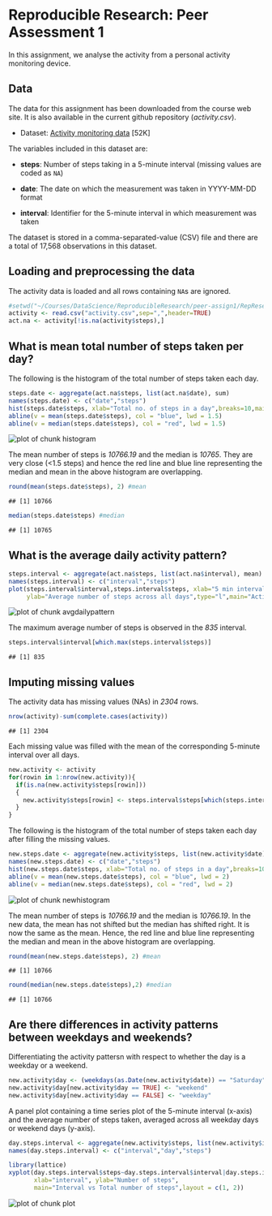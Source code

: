 # Reproducible Research: Peer Assessment 1

In this assignment, we analyse the activity from a personal activity monitoring device.

## Data

The data for this assignment has been downloaded from the course web
site. It is also available in the current github repository (*activity.csv*).

* Dataset: [Activity monitoring data](https://d396qusza40orc.cloudfront.net/repdata%2Fdata%2Factivity.zip) [52K]

The variables included in this dataset are:

* **steps**: Number of steps taking in a 5-minute interval (missing
    values are coded as `NA`)

* **date**: The date on which the measurement was taken in YYYY-MM-DD
    format

* **interval**: Identifier for the 5-minute interval in which
    measurement was taken

The dataset is stored in a comma-separated-value (CSV) file and there
are a total of 17,568 observations in this
dataset.


## Loading and preprocessing the data
The activity data is loaded and all rows containing `NA`s are ignored.



```r
#setwd("~/Courses/DataScience/ReproducibleResearch/peer-assign1/RepResearchPeerAssign1")
activity <- read.csv("activity.csv",sep=",",header=TRUE)
act.na <- activity[!is.na(activity$steps),]
```

## What is mean total number of steps taken per day?
The following is the histogram of the total number of steps taken each day. 

```r
steps.date <- aggregate(act.na$steps, list(act.na$date), sum) 
names(steps.date) <- c("date","steps")
hist(steps.date$steps, xlab="Total no. of steps in a day",breaks=10,main="Histogram of total number of steps taken each day")
abline(v = mean(steps.date$steps), col = "blue", lwd = 1.5)
abline(v = median(steps.date$steps), col = "red", lwd = 1.5)
```

![plot of chunk histogram](figure/histogram.png) 


The mean number of steps is *10766.19* 
and the median is *10765*. They are very close (<1.5 steps) and hence the red line and blue line representing the median and mean in the above histogram are overlapping. 


```r
round(mean(steps.date$steps), 2) #mean
```

```
## [1] 10766
```

```r
median(steps.date$steps) #median
```

```
## [1] 10765
```


## What is the average daily activity pattern?


```r
steps.interval <- aggregate(act.na$steps, list(act.na$interval), mean) 
names(steps.interval) <- c("interval","steps")
plot(steps.interval$interval,steps.interval$steps, xlab="5 min interval of the day",
     ylab="Average number of steps across all days",type="l",main="Activity pattern in 5 min intervals of a day")
```

![plot of chunk avgdailypattern](figure/avgdailypattern.png) 

The maximum average number of steps is observed in the *835* interval.

```r
steps.interval$interval[which.max(steps.interval$steps)]
```

```
## [1] 835
```

## Imputing missing values

The activity data has missing values (NAs) in *2304* rows.


```r
nrow(activity)-sum(complete.cases(activity))
```

```
## [1] 2304
```

Each missing value was filled with the mean of the corresponding 5-minute interval over all days.


```r
new.activity <- activity
for(rowin in 1:nrow(new.activity)){
  if(is.na(new.activity$steps[rowin]))
  {
    new.activity$steps[rowin] <- steps.interval$steps[which(steps.interval$interval == new.activity$interval[rowin])]
  }
}
```

The following is the histogram of the total number of steps taken each day after filling the missing values. 

```r
new.steps.date <- aggregate(new.activity$steps, list(new.activity$date), sum) 
names(new.steps.date) <- c("date","steps")
hist(new.steps.date$steps, xlab="Total no. of steps in a day",breaks=10)
abline(v = mean(new.steps.date$steps), col = "blue", lwd = 2)
abline(v = median(new.steps.date$steps), col = "red", lwd = 2)
```

![plot of chunk newhistogram](figure/newhistogram.png) 


The mean number of steps is *10766.19* 
and the median is *10766.19*. In the new data, the mean has not shifted but
the median has shifted right. It is now the same as the mean. Hence, the red line and blue line representing the median and mean in the above histogram are overlapping. 



```r
round(mean(new.steps.date$steps), 2) #mean
```

```
## [1] 10766
```

```r
round(median(new.steps.date$steps),2) #median
```

```
## [1] 10766
```

## Are there differences in activity patterns between weekdays and weekends?

Differentiating the activity pattersn with respect to whether the day is a weekday or a weekend.


```r
new.activity$day <- (weekdays(as.Date(new.activity$date)) == "Saturday") | (weekdays(as.Date(new.activity$date)) == "Sunday")
new.activity$day[new.activity$day == TRUE] <- "weekend"
new.activity$day[new.activity$day == FALSE] <- "weekday"
```
A panel plot containing a time series plot of the 5-minute interval (x-axis) and the average number of steps
taken, averaged across all weekday days or weekend days (y-axis). 


```r
day.steps.interval <- aggregate(new.activity$steps, list(new.activity$interval,new.activity$day), mean) 
names(day.steps.interval) <- c("interval","day","steps")

library(lattice)
xyplot(day.steps.interval$steps~day.steps.interval$interval|day.steps.interval$day,type="l",
       xlab="interval", ylab="Number of steps",
       main="Interval vs Total number of steps",layout = c(1, 2)) 
```

![plot of chunk plot](figure/plot.png) 

